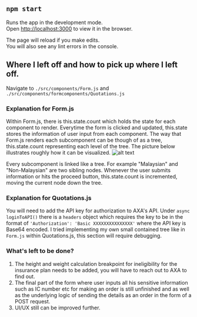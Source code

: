 ## `npm start`

Runs the app in the development mode.<br />
Open [http://localhost:3000](http://localhost:3000) to view it in the browser.

The page will reload if you make edits.<br />
You will also see any lint errors in the console.

## Where I left off and how to pick up where I left off.
Navigate to `./src/components/Form.js` and `./src/components/formcomponents/Quotations.js`

### Explanation for Form.js
Within Form.js, there is this.state.count which holds the state for each component to render.
Everytime the form is clicked and updated, this.state stores the information of user input from each
component. The way that Form.js renders each subcomponent can be though of as a tree, this.state.count representing each level of the tree.
The picture below illustrates roughly how it can be visualized.
![alt text](https://media.geeksforgeeks.org/wp-content/uploads/Tree_level.png)

Every subcomponent is linked like a tree. For example "Malaysian" and "Non-Malaysian" are two sibling nodes.
Whenever the user submits information or hits the proceed button, this.state.count is incremented, moving the current node down the tree.

### Explanation for Quotations.js
You will need to add the API key for authorization to AXA's API. Under `async loginToAPI()` there is a `headers` object which requires the key to be in the format of `'Authorization': 'Basic XXXXXXXXXXXXXXX'` where the API key is Base64 encoded. I tried implementing my own small contained tree like in `Form.js` within Quotations.js, this section will require debugging.

### What's left to be done?
1. The height and weight calculation breakpoint for ineligibility for the insurance plan needs to be added, you will have to reach out to AXA to find out.
2. The final part of the form where user inputs all his sensitive information such as IC number etc for making an order is still unfinished and as well as the underlying logic of sending the details as an order in the form of a POST request.
3. UI/UX still can be improved further.
